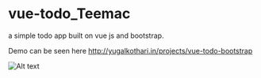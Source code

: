 # vue-todo_Teemac
a simple todo app built on vue js and bootstrap.

Demo can be seen here http://yugalkothari.in/projects/vue-todo-bootstrap

![Alt text](/img/path/SS.png?raw=true "Screenshot")
